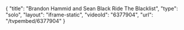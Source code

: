 {
    "title": "Brandon Hammid and Sean Black Ride The Blacklist",
    "type": "solo",
    "layout": "iframe-static",
    "videoId": "6377904",
    "url": "\/tvpembed\/6377904"
}